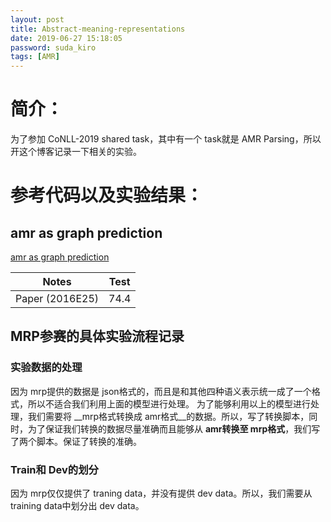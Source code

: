 ```yaml
---
layout: post
title: Abstract-meaning-representations
date: 2019-06-27 15:18:05
password: suda_kiro
tags: [AMR]
---
```

# 简介：
为了参加 CoNLL-2019 shared task，其中有一个 task就是 AMR Parsing，所以开这个博客记录一下相关的实验。

# 参考代码以及实验结果：
## amr as graph prediction
[amr as graph prediction](https://github.com/ChunchuanLv/AMR_AS_GRAPH_PREDICTION)

| __Notes__| __Test__|
|----------|---------|
|Paper (2016E25) |74.4 |

## MRP参赛的具体实验流程记录
### 实验数据的处理
因为 mrp提供的数据是 json格式的，而且是和其他四种语义表示统一成了一个格式，所以不适合我们利用上面的模型进行处理。
为了能够利用以上的模型进行处理，我们需要将 __mrp格式转换成 amr格式__的数据。所以，写了转换脚本，同时，为了保证我们转换的数据尽量准确而且能够从 __amr转换至 mrp格式__，我们写了两个脚本。保证了转换的准确。
### Train和 Dev的划分
因为 mrp仅仅提供了 traning data，并没有提供 dev data。所以，我们需要从 training data中划分出 dev data。

